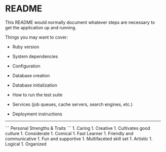 # README

This README would normally document whatever steps are necessary to get the
application up and running.

Things you may want to cover:

* Ruby version

* System dependencies

* Configuration

* Database creation

* Database initialization

* How to run the test suite

* Services (job queues, cache servers, search engines, etc.)

* Deployment instructions
<hr />
```
Personal Strengths & Traits
```
1. Caring
1. Creative
1. Cultivates good culture
1. Considerate
1. Comical
1. Fast Learner
1. Friendly and communicative
1. Fun and supportive
1. Multifaceted skill set
1. Artistic
1. Logical
1. Organized

